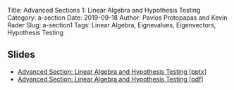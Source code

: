 Title: Advanced Sections 1: Linear Algebra and Hypothesis Testing 
Category: a-section
Date: 2019-09-18
Author: Pavlos Protopapas and Kevin Rader 
Slug: a-section1
Tags: Linear Algebra, Eignevalues, Eigenvectors, Hypothesis Testing 


## Slides
- [Advanced Section: Linear Algebra and Hypothesis Testing [pptx]]({attach}presentation/Adv_Section1_Slides.pptx )
- [Advanced Section: Linear Algebra and Hypothesis Testing [pdf]]({attach}presentation/Adv_Section1_Slides.pdf )
